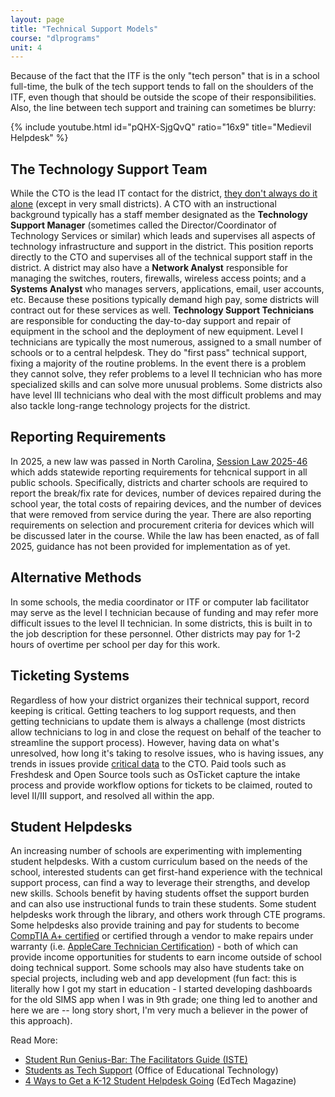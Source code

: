```yaml
---
layout: page
title: "Technical Support Models"
course: "dlprograms"
unit: 4
---
```

Because of the fact that the ITF is the only "tech person" that is in a school full-time, the bulk of the tech support tends to fall on the shoulders of the ITF, even though that should be outside the scope of their responsibilities. Also, the line between tech support and training can sometimes be blurry:

{% include youtube.html id="pQHX-SjgQvQ" ratio="16x9" title="Medievil Helpdesk" %}

## The Technology Support Team
While the CTO is the lead IT contact for the district, [they don't always do it alone][1] (except in very small districts). A CTO with an instructional background typically has a staff member designated as the **Technology Support Manager** (sometimes called the Director/Coordinator of Technology Services or similar) which leads and supervises all aspects of technology infrastructure and support in the district. This position reports directly to the CTO and supervises all of the technical support staff in the district. A district may also have a **Network Analyst** responsible for managing the switches, routers, firewalls, wireless access points; and a **Systems Analyst** who manages servers, applications, email, user accounts, etc. Because these positions typically demand high pay, some districts will contract out for these services as well. **Technology Support Technicians** are responsible for conducting the day-to-day support and repair of equipment in the school and the deployment of new equipment. Level I technicians are typically the most numerous, assigned to a small number of schools or to a central helpdesk. They do "first pass" technical support, fixing a majority of the routine problems. In the event there is a problem they cannot solve, they refer problems to a level II technician who has more specialized skills and can solve more unusual problems. Some districts also have level III technicians who deal with the most difficult problems and may also tackle long-range technology projects for the district.   

## Reporting Requirements
In 2025, a new law was passed in North Carolina, [Session Law 2025-46](https://www.ncleg.gov/Sessions/2025/Bills/House/PDF/H378v6.pdf) which adds statewide reporting requirements for tehcnical support in all public schools. Specifically, districts and charter schools are required to report the break/fix rate for devices, number of devices repaired during the school year, the total costs of repairing devices, and the number of devices that were removed from service during the year. There are also reporting requirements on selection and procurement criteria for devices which will be discussed later in the course. While the law has been enacted, as of fall 2025, guidance has not been provided for implementation as of yet. 

## Alternative Methods
In some schools, the media coordinator or ITF or computer lab facilitator may serve as the level I technician because of funding and may refer more difficult issues to the level II technician. In some districts, this is built in to the job description for these personnel. Other districts may pay for 1-2 hours of overtime per school per day for this work.

## Ticketing Systems
Regardless of how your district organizes their technical support, record keeping is critical. Getting teachers to log support requests, and then getting technicians to update them is always a challenge (most districts allow technicians to log in and close the request on behalf of the teacher to streamline the support process). However, having data on what's unresolved, how long it's taking to resolve issues, who is having issues, any trends in issues provide [critical data][2] to the CTO. Paid tools such as Freshdesk and Open Source tools such as OsTicket capture the intake process and provide workflow options for tickets to be claimed, routed to level II/III support, and resolved all within the app.

## Student Helpdesks
An increasing number of schools are experimenting with implementing student helpdesks. With a custom curriculum based on the needs of the school, interested students can get first-hand experience with the technical support process, can find a way to leverage their strengths, and develop new skills. Schools benefit by having students offset the support burden and can also use instructional funds to train these students. Some student helpdesks work through the library, and others work through CTE programs. Some helpdesks also provide training and pay for students to become [CompTIA A+ certified][3] or certified through a vendor to make repairs under warranty (i.e. [AppleCare Technician Certification][4]) - both of which can provide income opportunities for students to earn income outside of school doing technical support.   Some schools may also have students take on special projects, including web and app development (fun fact: this is literally how I got my start in education - I started developing dashboards for the old SIMS app when I was in 9th grade; one thing led to another and here we are -- long story short, I'm very much a believer in the power of this approach). 

Read More:
* [Student Run Genius-Bar: The Facilitators Guide (ISTE)][5]
* [Students as Tech Support][6] (Office of Educational Technology)
* [4 Ways to Get a K-12 Student Helpdesk Going][7] (EdTech Magazine)

[1]:	https://www.wilkescountyschools.org/apps/pages/index.jsp?uREC_ID=1030446&type=d&pREC_ID=1338126#:~:text=Technology%20Technician%20I%201%20NATURE%20OF%20WORK%20The,JOB%20FUNCTIONS%20...%205%20KNOWLEDGE%2C%20SKILLS%20AND%20ABILITIES
[2]:	https://zapier.com/learn/customer-support/customer-support-data/
[3]:	https://www.comptia.org/certifications/a
[4]:	https://www.mesacc.edu/workforce-development/miti/programs/applecare-technician
[5]:	https://www.iste.org/explore/In-the-classroom/Student-run-genius-bar%3A-The-facilitator
[6]:	https://tech.ed.gov/stories/students-as-tech-support/
[7]:	https://edtechmagazine.com/k12/article/2019/03/4-ways-get-k-12-student-help-desk-going
